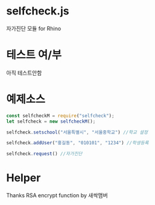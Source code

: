 # selfcheck.js
자가진단 모듈 for Rhino

# 테스트 여/부
아직 테스트안함

# 예제소스
```javascript
const selfcheckM = require("selfcheck");
let selfcheck = new selfcheckM();

selfcheck.setschool("서울특별시", "서울중학교") //학교 설정

selfcheck.addUser("홍길동", "010101", "1234") //학생등록

selfcheck.request() //자가진단
```

# Helper
Thanks RSA encrypt function by 새싹맴버